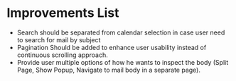 # Improvements List
- Search should be separated from calendar selection in case user need to search for mail by subject
- Pagination Should be added to enhance user usability instead of continuous scrolling approach.
- Provide user multiple options of how he wants to inspect the body (Split Page, Show Popup, Navigate to mail body in a separate page).